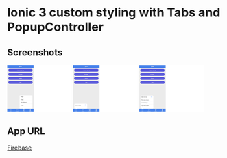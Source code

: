 # Ionic 3 custom styling with Tabs and PopupController

## Screenshots
[<img src="screenshots/1.png" width="150" />]()
[<img src="screenshots/2.png" width="150" />]()
[<img src="screenshots/3.png" width="150" />]()

## App URL
[Firebase](https://ionic-custom-tabs-with-popmenu.firebaseapp.com/)